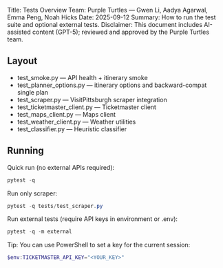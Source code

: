 Title: Tests Overview
Team: Purple Turtles — Gwen Li, Aadya Agarwal, Emma Peng, Noah Hicks
Date: 2025-09-12
Summary: How to run the test suite and optional external tests.
Disclaimer: This document includes AI-assisted content (GPT-5); reviewed and approved by the Purple Turtles team.

## Layout

- test_smoke.py — API health + itinerary smoke
- test_planner_options.py — itinerary options and backward-compat single plan
- test_scraper.py — VisitPittsburgh scraper integration
- test_ticketmaster_client.py — Ticketmaster client
- test_maps_client.py — Maps client
- test_weather_client.py — Weather utilities
- test_classifier.py — Heuristic classifier

## Running

Quick run (no external APIs required):
```powershell
pytest -q
```

Run only scraper:
```powershell
pytest -q tests/test_scraper.py
```

Run external tests (require API keys in environment or .env):
```powershell
pytest -q -m external
```

Tip: You can use PowerShell to set a key for the current session:
```powershell
$env:TICKETMASTER_API_KEY="<YOUR_KEY>"
```


